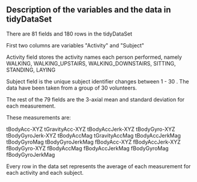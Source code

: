 ## Description of the variables and the data in tidyDataSet

There are 81 fields and 180 rows in the tidyDataSet

First two columns are variables "Activity" and "Subject" 

Activity field stores the activity names each person performed, namely WALKING, WALKING_UPSTAIRS, WALKING_DOWNSTAIRS, 
SITTING, STANDING, LAYING

Subject field is the unique subject identifier changes between 1 - 30 . The data have been taken from  a group of 30 
volunteers.

The rest of the 79 fields are the 3-axial mean and standard deviation for each measurement. 

These measurements are:

tBodyAcc-XYZ
tGravityAcc-XYZ
tBodyAccJerk-XYZ
tBodyGyro-XYZ
tBodyGyroJerk-XYZ
tBodyAccMag
tGravityAccMag
tBodyAccJerkMag
tBodyGyroMag
tBodyGyroJerkMag
fBodyAcc-XYZ
fBodyAccJerk-XYZ
fBodyGyro-XYZ
fBodyAccMag
fBodyAccJerkMag
fBodyGyroMag
fBodyGyroJerkMag


Every row in the data set represents the average of each measurement for each activity and each subject. 
